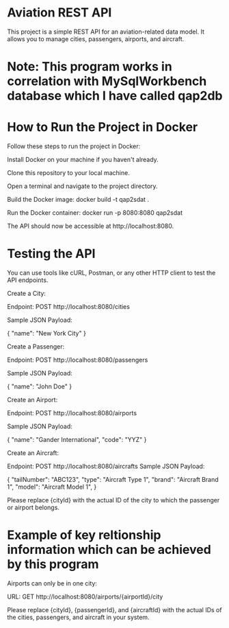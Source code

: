 # Aviation REST API
This project is a simple REST API for an aviation-related data model. It allows you to manage cities, passengers, airports, and aircraft. 

# Note: This program works in correlation with MySqlWorkbench database which I have called qap2db

# How to Run the Project in Docker

Follow these steps to run the project in Docker:

Install Docker on your machine if you haven't already.

Clone this repository to your local machine.

Open a terminal and navigate to the project directory.

Build the Docker image:
docker build -t qap2sdat .

Run the Docker container:
docker run -p 8080:8080 qap2sdat

The API should now be accessible at http://localhost:8080.

# Testing the API

You can use tools like cURL, Postman, or any other HTTP client to test the API endpoints.

Create a City:

Endpoint: POST http://localhost:8080/cities

Sample JSON Payload:

{
  "name": "New York City"
}

Create a Passenger:

Endpoint: POST http://localhost:8080/passengers

Sample JSON Payload:

{
  "name": "John Doe"
}

Create an Airport:

Endpoint: POST http://localhost:8080/airports

Sample JSON Payload:

{
   "name": "Gander International",
   "code": "YYZ"
}

Create an Aircraft:

Endpoint: POST http://localhost:8080/aircrafts
Sample JSON Payload:

{
  "tailNumber": "ABC123",
  "type": "Aircraft Type 1",
  "brand": "Aircraft Brand 1",
  "model": "Aircraft Model 1",
}

Please replace {cityId} with the actual ID of the city to which the passenger or airport belongs.

# Example of key reltionship information which can be achieved by this program 

Airports can only be in one city:

URL: GET http://localhost:8080/airports/{airportId}/city

Please replace {cityId}, {passengerId}, and {aircraftId} with the actual IDs of the cities, passengers, and aircraft in your system.
